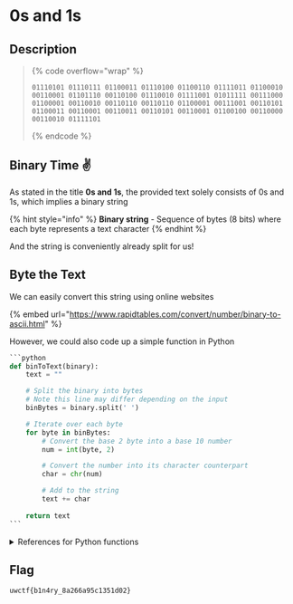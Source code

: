 # 0s and 1s

## Description

> {% code overflow="wrap" %}
> ```
> 01110101 01110111 01100011 01110100 01100110 01111011 01100010 00110001 01101110 00110100 01110010 01111001 01011111 00111000 01100001 00110010 00110110 00110110 01100001 00111001 00110101 01100011 00110001 00110011 00110101 00110001 01100100 00110000 00110010 01111101
> ```
> {% endcode %}

## Binary Time :v:

As stated in the title **0s and 1s**, the provided text solely consists of 0s and 1s, which implies a binary string

{% hint style="info" %}
**Binary string** - Sequence of bytes (8 bits) where each byte represents a text character&#x20;
{% endhint %}

And the string is conveniently already split for us!

## Byte the Text

We can easily convert this string using online websites

{% embed url="https://www.rapidtables.com/convert/number/binary-to-ascii.html" %}

However, we could also code up a simple function in Python

````python
```python
def binToText(binary):
    text = ""

    # Split the binary into bytes
    # Note this line may differ depending on the input
    binBytes = binary.split(' ')

    # Iterate over each byte
    for byte in binBytes:
        # Convert the base 2 byte into a base 10 number
        num = int(byte, 2)

        # Convert the number into its character counterpart
        char = chr(num)

        # Add to the string
        text += char
    
    return text
```
````

<details>

<summary>References for Python functions</summary>

* `int()` - [https://www.programiz.com/python-programming/methods/built-in/int](https://www.programiz.com/python-programming/methods/built-in/int)
* `chr()` - [https://www.programiz.com/python-programming/methods/built-in/chr](https://www.programiz.com/python-programming/methods/built-in/chr)

</details>

## Flag

`uwctf{b1n4ry_8a266a95c1351d02}`
